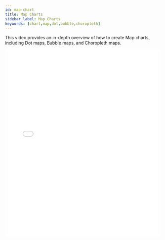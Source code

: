 ```yaml
---
id: map-chart
title: Map Charts
sidebar_label: Map Charts
keywords: [chart,map,dot,bubble,choropleth]
---
```


This video provides an in-depth overview of how to create Map charts, including Dot maps, Bubble maps, and Choropleth maps.

<iframe src="//fast.wistia.net/embed/iframe/tjwqsu2g2s?videoFoam=true"
allowtransparency="true" frameBorder="0" scrolling="no" className="wistia_embed"
name="wistia_embed" allowFullScreen  width="100%" height="600"></iframe>
<script src="//fast.wistia.net/assets/external/iframe-api-v1.js"></script>
<br/>